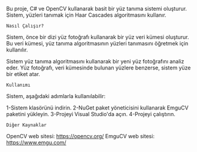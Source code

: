 Bu proje, C# ve OpenCV kullanarak basit bir yüz tanıma sistemi oluşturur. Sistem, yüzleri tanımak için Haar Cascades algoritmasını kullanır.
    
    Nasıl Çalışır?

Sistem, önce bir dizi yüz fotoğrafı kullanarak bir yüz veri kümesi oluşturur. Bu veri kümesi, yüz tanıma algoritmasının yüzleri tanımasını öğretmek için kullanılır.

Sistem yüz tanıma algoritmasını kullanarak bir yeni yüz fotoğrafını analiz eder. Yüz fotoğrafı, veri kümesinde bulunan yüzlere benzerse, sistem yüze bir etiket atar.

    Kullanımı

Sistem, aşağıdaki adımlarla kullanılabilir:

1-Sistem klasörünü indirin.
2-NuGet paket yöneticisini kullanarak EmguCV paketini yükleyin.
3-Projeyi Visual Studio'da açın.
4-Projeyi çalıştırın.

    Diğer Kaynaklar

OpenCV web sitesi: https://opencv.org/
EmguCV web sitesi: https://www.emgu.com/
